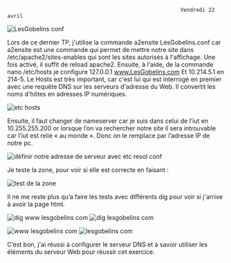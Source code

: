                                                             Vendredi 22 avril
  
  
  
  ![LesGobelins conf](https://user-images.githubusercontent.com/97044657/165785861-54daade7-78c9-47fd-aaba-91020139ae88.png)

Lors de ce dernier TP, j'utilise la commande a2ensite LesGobelins.conf car a2ensite est une commande qui permet
de mettre notre site dans /etc/apache2/sites-enables qui sont les sites autorisés à l'affichage.
Une fois activé, il suffit de reload apache2.
Ensuite, à l'aide, de la commande nano /etc/hosts je configure 127.0.0.1 www.LesGobelins.com
Et 10.214.5.1 en 214-5.
Le Hosts est très important, car c'est lui qui est interrogé en premier avec une requête DNS sur les serveurs d'adresse du Web.
Il convertit les noms d'hôtes en adresses IP numériques.

![etc hosts](https://user-images.githubusercontent.com/97044657/165786699-f5f5c20b-a1d2-4721-a729-45c993566776.png)


Ensuite, il faut changer de nameserver car je suis dans celui de l’iut en 10.255.255.200
or lorsque l’on va rechercher notre site il sera introuvable car l’iut est relié « au monde ». Donc on le remplace par l’adresse IP de notre pc. 


![définir notre adresse de serveur avec etc resol conf](https://user-images.githubusercontent.com/97044657/165788951-b473e3e8-75d3-492c-a708-4818e7e28e2a.png)

Je teste la zone, pour voir si elle est correcte en faisant :

![test de la zone](https://user-images.githubusercontent.com/97044657/165790141-39a6bfd7-d4aa-4316-9602-2cf08848312a.png)

Il ne me reste plus qu’a faire les tests avec différents dig pour voir si j'arrive à avoir la page html.


![dig www lesgobelins com](https://user-images.githubusercontent.com/97044657/165791176-e355fc52-7169-4bf4-ae8a-ea2ab38bb003.png)
![dig lesgobelins com](https://user-images.githubusercontent.com/97044657/165791194-85b9a8ec-9429-4d83-84d6-dd850be46024.png)


![www lesgobelins com](https://user-images.githubusercontent.com/97044657/165792338-624b9f77-527d-434a-9870-7091b5956f83.png)
![lesgobelins com](https://user-images.githubusercontent.com/97044657/165792384-a853fa2f-5a0a-447b-8eb0-c7c983c48679.png)

C’est bon, j'ai réussi à configurer le serveur DNS et à savoir utiliser les éléments du serveur Web pour réussir cet exercice.
